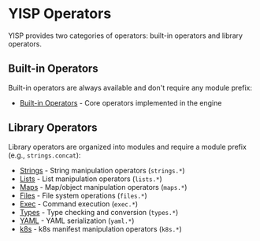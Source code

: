 # YISP Operators

YISP provides two categories of operators: built-in operators and library operators.

## Built-in Operators

Built-in operators are always available and don't require any module prefix:

- [Built-in Operators](builtin.md) - Core operators implemented in the engine

## Library Operators  

Library operators are organized into modules and require a module prefix (e.g., `strings.concat`):

- [Strings](strings.md) - String manipulation operators (`strings.*`)
- [Lists](lists.md) - List manipulation operators (`lists.*`)
- [Maps](maps.md) - Map/object manipulation operators (`maps.*`)
- [Files](files.md) - File system operations (`files.*`)
- [Exec](exec.md) - Command execution (`exec.*`)
- [Types](types.md) - Type checking and conversion (`types.*`)
- [YAML](yaml.md) - YAML serialization (`yaml.*`)
- [k8s](k8s.md) - k8s manifest manipulation operators (`k8s.*`)

